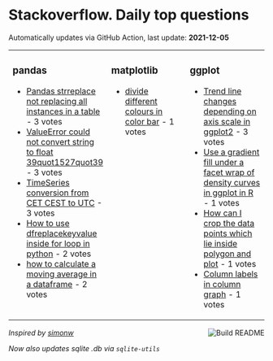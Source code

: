 # Stackoverflow. Daily top questions 

Automatically updates via GitHub Action, last update: **<!-- date starts -->2021-12-05<!-- date ends -->**


<table><tr><td valign="top" width="33%">

### pandas
<!-- pandas starts -->
* [Pandas strreplace not replacing all instances in a table](https://stackoverflow.com/questions/70236649/pandas-str-replace-not-replacing-all-instances-in-a-table) - 3 votes
* [ValueError could not convert string to float 39quot1527quot39](https://stackoverflow.com/questions/70233047/valueerror-could-not-convert-string-to-float-152-7) - 3 votes
* [TimeSeries conversion from CET  CEST to UTC](https://stackoverflow.com/questions/70235068/timeseries-conversion-from-cet-cest-to-utc) - 3 votes
* [How to use dfreplacekeyvalue inside for loop in python](https://stackoverflow.com/questions/70234773/how-to-use-df-replacekeyvalue-inside-for-loop-in-python) - 2 votes
* [how to calculate a moving average in a dataframe](https://stackoverflow.com/questions/70232787/how-to-calculate-a-moving-average-in-a-dataframe) - 2 votes
<!-- pandas ends -->
</td><td valign="top" width="34%">


### matplotlib
<!-- matplotlib starts -->
* [divide different colours in color bar](https://stackoverflow.com/questions/70235192/divide-different-colours-in-color-bar) - 1 votes
<!-- matplotlib ends -->
</td><td valign="top" width="34%">


### ggplot
<!-- ggplot2 starts -->
* [Trend line changes depending on axis scale in ggplot2](https://stackoverflow.com/questions/70231902/trend-line-changes-depending-on-axis-scale-in-ggplot2) - 3 votes
* [Use a gradient fill under a facet wrap of density curves in ggplot in R](https://stackoverflow.com/questions/70235633/use-a-gradient-fill-under-a-facet-wrap-of-density-curves-in-ggplot-in-r) - 1 votes
* [How can I crop the data points which lie inside polygon and plot](https://stackoverflow.com/questions/70230988/how-can-i-crop-the-data-points-which-lie-inside-polygon-and-plot) - 1 votes
* [Column labels in column graph](https://stackoverflow.com/questions/70233050/column-labels-in-column-graph) - 1 votes
<!-- ggplot2 ends -->
</td></tr></table>

<a href="https://github.com/hp0404/hp0404/actions"><img src="https://github.com/hp0404/hp0404/workflows/Build%20README/badge.svg" align="right" alt="Build README"></a> <p>*Inspired by  [simonw](https://github.com/simonw/simonw)*</p> <p> *Now also updates sqlite .db via `sqlite-utils`* </p>

